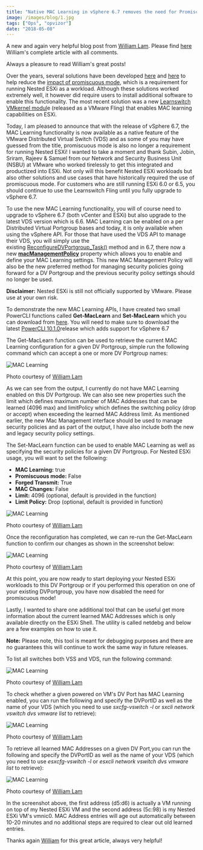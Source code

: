```yaml
---
title: "Native MAC Learning in vSphere 6.7 removes the need for Promiscuous mode for Nested ESXi"
image: /images/blog/1.jpg
tags: ["Ops", "opvizor"]
date: "2018-05-08"
---
```


A new and again very helpful blog post from [William Lam](https://twitter.com/lamw). Please find [here](https://www.virtuallyghetto.com/2018/04/native-mac-learning-in-vsphere-6-7-removes-the-need-for-promiscuous-mode-for-nested-esxi.html) William's complete article with all comments.

Always a pleasure to read William's great posts!

Over the years, several solutions have been developed [here](https://www.virtuallyghetto.com/2014/08/new-vmware-fling-to-improve-networkcpu-performance-when-using-promiscuous-mode-for-nested-esxi.html) and [here](https://www.virtuallyghetto.com/2017/04/esxi-learnswitch-enhancement-to-the-esxi-mac-learn-dvfilter.html) to help reduce the [impact of promiscuous mode](https://www.virtuallyghetto.com/2014/08/new-vmware-fling-to-improve-networkcpu-performance-when-using-promiscuous-mode-for-nested-esxi.html), which is a requirement for running Nested ESXi as a workload. Although these solutions worked extremely well, it however did require users to install additional software to enable this functionality. The most recent solution was a new [Learnswitch VMkernel modul](https://www.virtuallyghetto.com/2017/04/esxi-learnswitch-enhancement-to-the-esxi-mac-learn-dvfilter.html)e (released as a VMware Fling) that enables MAC learning capabilities on ESXi.

Today, I am pleased to announce that with the release of vSphere 6.7, the MAC Learning functionality is now available as a native feature of the VMware Distributed Virtual Switch (VDS) and as some of you may have guessed from the title, promiscuous mode is also no longer a requirement for running Nested ESXi! I wanted to take a moment and thank Subin, Jobin, Sriram, Rajeev & Samuel from our Network and Security Business Unit (NSBU) at VMware who worked tirelessly to get this integrated and productized into ESXi. Not only will this benefit Nested ESXi workloads but also other solutions and use cases that have historically required the use of promiscuous mode. For customers who are still running ESXi 6.0 or 6.5, you should continue to use the Learnswitch Fling until you fully upgrade to vSphere 6.7.

To use the new MAC Learning functionality, you will of course need to upgrade to vSphere 6.7 (both vCenter and ESXi) but also upgrade to the latest VDS version which is 6.6. MAC Learning can be enabled on a per Distributed Virtual Portgroup bases and today, it is only available when using the vSphere API. For those that have used the VDS API to manage their VDS, you will simply use the existing [ReconfigureDVPortgroup\_Task()](https://vdc-repo.vmware.com/vmwb-repository/dcr-public/fe08899f-1eec-4d8d-b3bc-a6664c168c2c/7fdf97a1-4c0d-4be0-9d43-2ceebbc174d9/doc/vim.DistributedVirtualSwitch.html#reconfigurePort) method and in 6.7, there now a new [**macManagementPolicy**](https://vdc-repo.vmware.com/vmwb-repository/dcr-public/fe08899f-1eec-4d8d-b3bc-a6664c168c2c/7fdf97a1-4c0d-4be0-9d43-2ceebbc174d9/doc/vim.dvs.VmwareDistributedVirtualSwitch.MacManagementPolicy.html) property which allows you to enable and define your MAC Learning settings. This new MAC Management Policy will also be the new preferred method for managing security policies going forward for a DV Portgroup and the previous security policy settings should no longer be used.

**Disclaimer:** Nested ESXi is still not officially supported by VMware. Please use at your own risk. 

To demonstrate the new MAC Learning APIs, I have created two small PowerCLI functions called **Get-MacLearn** and **Set-MacLearn** which you can download from [here](https://github.com/lamw/vghetto-scripts/blob/master/powershell/MacLearn.ps1). You will need to make sure to download the latest [PowerCLI 10.1.0](https://code.vmware.com/web/dp/tool/vmware-powercli/10.1.0)release which adds support for vSphere 6.7

The Get-MacLearn function can be used to retrieve the current MAC Learning configuration for a given DV Portgroup, simple run the following command which can accept a one or more DV Portgroup names:

![MAC Learning](/images/blog/1.jpg)

Photo courtesy of [William Lam](https://www.virtuallyghetto.com/2018/04/native-mac-learning-in-vsphere-6-7-removes-the-need-for-promiscuous-mode-for-nested-esxi.html)

As we can see from the output, I currently do not have MAC Learning enabled on this DV Portgroup. We can also see new properties such the limit which defines maximum number of MAC Addresses that can be learned (4096 max) and limitPolicy which defines the switching policy (drop or accept) when exceeding the learned MAC Address limit. As mentioned earlier, the new Mac Management interface should be used to manage security policies and as part of the output, I have also include both the new and legacy security policy settings.

The Set-MacLearn function can be used to enable MAC Learning as well as specifying the security policies for a given DV Portgroup. For Nested ESXi usage, you will want to set the following:

- **MAC Learning:** true
- **Promiscuous mode:** False
- **Forged Transmit:** True
- **MAC Changes:** False
- **Limit:** 4096 (optional, default is provided in the function)
- **Limit Policy:** Drop (optional, default is provided in function)

![MAC Learning](/images/blog/2.jpg)

Photo courtesy of [William Lam](https://www.virtuallyghetto.com/2018/04/native-mac-learning-in-vsphere-6-7-removes-the-need-for-promiscuous-mode-for-nested-esxi.html)

Once the reconfiguration has completed, we can re-run the Get-MacLearn function to confirm our changes as shown in the screenshot below:

![MAC Learning](/images/blog/3.jpg)

Photo courtesy of [William Lam](https://www.virtuallyghetto.com/2018/04/native-mac-learning-in-vsphere-6-7-removes-the-need-for-promiscuous-mode-for-nested-esxi.html)

At this point, you are now ready to start deploying your Nested ESXi workloads to this DV Portgroup or if you performed this operation on one of your existing DVPortgroup, you have now disabled the need for promiscuous mode!

Lastly, I wanted to share one additional tool that can be useful get more information about the current learned MAC Addresses which is only available directly on the ESXi Shell. The utility is called netdebg and below are a few examples on how to use it.

**Note:** Please note, this tool is meant for debugging purposes and there are no guarantees this will continue to work the same way in future releases.

To list all switches both VSS and VDS, run the following command:

![MAC Learning](/images/blog/4.jpg)

Photo courtesy of [William Lam](https://www.virtuallyghetto.com/2018/04/native-mac-learning-in-vsphere-6-7-removes-the-need-for-promiscuous-mode-for-nested-esxi.html)

To check whether a given powered on VM's DV Port has MAC Learning enabled, you can run the following and specify the DVPortID as well as the name of your VDS (which you need to use _sxcfg-vswitch -l_ or _sxcli network vswitch dvs vmware_ _list_ to retrieve):

![MAC Learning](/images/blog/5.jpg)

Photo courtesy of [William Lam](https://www.virtuallyghetto.com/2018/04/native-mac-learning-in-vsphere-6-7-removes-the-need-for-promiscuous-mode-for-nested-esxi.html)

To retrieve all learned MAC Addresses on a given DV Port,you can run the following and specify the DVPortID as well as the name of your VDS (which you need to use _esxcfg-vswitch -l_ or _esxcli network vswitch dvs vmware list_ to retrieve):

![MAC Learning](/images/blog/6.jpg)

Photo courtesy of [William Lam](https://www.virtuallyghetto.com/2018/04/native-mac-learning-in-vsphere-6-7-removes-the-need-for-promiscuous-mode-for-nested-esxi.html)

In the screenshot above, the first address (d5:d6) is actually a VM running on top of my Nested ESXi VM and the second address (5c:98) is my Nested ESXi VM's vmnic0. MAC Address entries will age out automatically between 10-20 minutes and no additional steps are required to clear out old learned entries.

Thanks again [William](https://twitter.com/lamw) for this great article, always very helpful!
